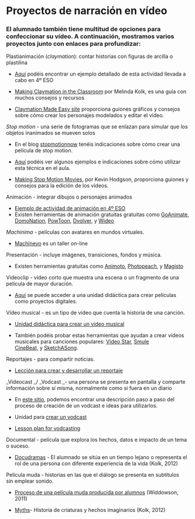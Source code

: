 # Proyectos de narración en vídeo

### El alumnado también tiene multitud de opciones para confeccionar su vídeo. A continuación, mostramos varios proyectos junto con enlaces para profundizar:

Plastianimación (_claymation_): contar historias con figuras de arcilla o plastilina

*   [Aquí](http://recursostic.educacion.es/heda/web/educacion-secundaria-obligatoria/848-aprendizaje-basado-en-proyectos-corto-de-animacion-con-pastilina) podéis encontrar un ejemplo detallado de esta actividad llevada a cabo en 4º ESO
*   [Making Claymation in the Classroom](http://www.tech4learning.com/userfiles/file/pdfs/Frames/Making_Claymation_in_the_Classroom.pdf) por Melinda Kolk, es una guía con muchos consejos y recursos
    
*   [Claymation Made Easy site](http://education.wichita.edu/claymation/resources.html) proporciona guiones gráficos y consejos sobre cómo crear los personajes modelados y editar el vídeo.
    

_Stop motion_ \- una serie de fotogramas que se enlazan para simular que los objetos inanimados se mueven solos

*   En el blog [stopmotionnow](http://stopmotionnow.blogspot.com.es/search/label/castellano) tenéis indicaciones sobre cómo crear una película de stop motion.

*   [Aquí](https://www.totemguard.com/aulatotem/2012/05/la-animacion-como-ayuda-en-el-aprendizaje-multimedia/) podéis ver algunos ejemplos e indicaciones sobre cómo utilizar esta técnica en el aula.
*   [Making Stop Motion Movies](http://stopmotionmovies.yolasite.com/), por Kevin Hodgson, proporciona guiones y consejos para la edición de los vídeos. 
    

Animación - integrar dibujos o personajes animados 

*   [Ejemplo de actividad de animación en 4º ESO](http://www.colegio-alameda.com/2016/01/25/animacion-en-ed-plastica-en-4o-eso/)
*   Existen herramientas de animación gratuitas gratuitas como [GoAnimate](http://goanimate.com/), [DomoNation](http://www.domonation.com/), [PowToon](http://www.powtoon.com/), [Dvolver](http://www.dvolver.com/moviemaker/make.html), y [Wideo](http://www.wideo.co/)
    

_Machinima_ \- películas con avatares en mundos virtuales. 

*   [Machinevo](http://machinevo.pbworks.com/w/page/47494320/MachinEVO2013%20-%20Startpage) es un taller on-line
    

Presentación - incluye imágenes, transiciones, fondos y música. 

*   Existen herramientas gratuitas como [Animoto](http://animoto.com/), [Photopeach](http://photopeach.com/), y [Magisto](http://www.magisto.com/)
    

Videoclip - vídeo corto que muestra una escena o un fragmento de una película de mayor duración. 

*   [Aquí](https://teachertech2.wikispaces.com/file/view/Example+Digital+Storytelling+Lesson+Plan.pdf) se puede acceder a una unidad didáctica para crear películas como proyectos digitales.
    

Vídeo musical - es un tipo de vídeo que cuenta la historia de una canción. 

*   [Unidad didáctica para crear un vídeo musical](http://www.educationworld.com/a_lesson/01-1/lp226_05.shtml)
    
*   También podéis probar estas herramientas que ayudan a crear vídeos musicales para canciones populares: [Video Star](https://itunes.apple.com/us/app/video-star/id438596432?mt=8), [Smule CineBeat,](http://www.smule.com/cinebeat) y [SketchASong](http://sketchasong.com/).
    

Reportajes - para compartir noticias.

*   [Lección para crear y desarrollar un reportaje](http://www.studentreportinglabs.com/lesson-plans)
    

_Videocast _/ _Vodcast _\- una persona se presenta en pantalla y comparte información sobre sí misma, normalmente como si fuera en un diario

*   En [este sitio](http://daia09dmg.wixsite.com/lenguajeaudiovisual/vodcast-c1ojf), podemos encontrar una descripción paso a paso del proceso de creación de un vodcast e ideas para utilizarlos.
*   Unidad para [crear un vodcast](http://teachers.henrico.k12.va.us/hermitage/simmon_c/TechnologyWebsite-New/LessonPlans/OnlineLesson3PlanPodcastsVodcasts.pdf)  
    

*   [Lesson plan for vodcasting](http://www.slideshare.net/smscheurer/vodcast-lesson-plan)
    

Documental - película que explora los hechos, datos e impacto de un tema o suceso.

*   [Docudramas](http://www.tech4learning.com/frames/digital-storytelling-samples?utm_content=6247695&_hsenc=p2ANqtz--4NGRuCz3LDMcVQR6-45gfCHZekjDOWF8lsb1yXhG5BGbeqBHa6CVzHUgpaokWCZP3ccvbaPF_4PpbriOVS72y842pVQ&_hsmi=6247695) \- El alumnado se sitúa en un tiempo lejano o representa el rol de una persona con diferente experiencia de la vida (Kolk, 2012)
    

Película muda - historias en las que el diálogo se presenta en subtítulos sin emplear sonido. 

*   [Proceso de una película muda producida por alumnos](http://www.digital-teacher.co.uk/teacher/2011/07/during-this-half-term-ive-been-busy-working-with-our-three-lower-school-classes-on-a-rather-special-project-in-their-ict-les.html) (Widdowson, 2011)
    
*   [Myths](http://www.tech4learning.com/frames/digital-storytelling-samples?utm_content=6247695&_hsenc=p2ANqtz--4NGRuCz3LDMcVQR6-45gfCHZekjDOWF8lsb1yXhG5BGbeqBHa6CVzHUgpaokWCZP3ccvbaPF_4PpbriOVS72y842pVQ&_hsmi=6247695)\- Historia de criaturas y hechos imaginarios (Kolk, 2012)